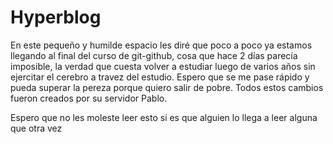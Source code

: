 # Hyperblog
En este pequeño y humilde espacio les diré que poco a poco ya estamos llegando al final del curso de git-github, 
cosa que hace 2 días parecía imposible, la verdad que cuesta volver a estudiar luego de varios años sin ejercitar el cerebro 
a travez del estudio. Espero que se me pase rápido y pueda superar la pereza porque quiero salir de pobre.
Todos estos cambios fueron creados por su servidor Pablo.

Espero que no les moleste leer esto si es que alguien lo llega a leer alguna que otra vez

